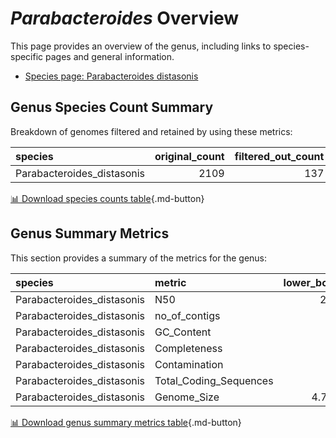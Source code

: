# *Parabacteroides* Overview
This page provides an overview of the genus, including links to species-specific pages and general information.

- [Species page: Parabacteroides distasonis](Parabacteroides_distasonis/index.md)
## Genus Species Count Summary
Breakdown of genomes filtered and retained by using these metrics:

| species                    |   original_count |   filtered_out_count |   final_count |
|:---------------------------|-----------------:|---------------------:|--------------:|
| Parabacteroides_distasonis |             2109 |                  137 |          1972 |


[📊 Download species counts table](species_counts.csv){.md-button}
## Genus Summary Metrics
This section provides a summary of the metrics for the genus:

| species                    | metric                 |   lower_bounds |   upper_bounds |
|:---------------------------|:-----------------------|---------------:|---------------:|
| Parabacteroides_distasonis | N50                    |    28000       |      nan       |
| Parabacteroides_distasonis | no_of_contigs          |      nan       |      410       |
| Parabacteroides_distasonis | GC_Content             |       44       |       46       |
| Parabacteroides_distasonis | Completeness           |       92       |      nan       |
| Parabacteroides_distasonis | Contamination          |      nan       |        5       |
| Parabacteroides_distasonis | Total_Coding_Sequences |     3900       |     5000       |
| Parabacteroides_distasonis | Genome_Size            |        4.7e+06 |        5.7e+06 |


[📊 Download genus summary metrics table](genus_summary_metrics.csv){.md-button}
